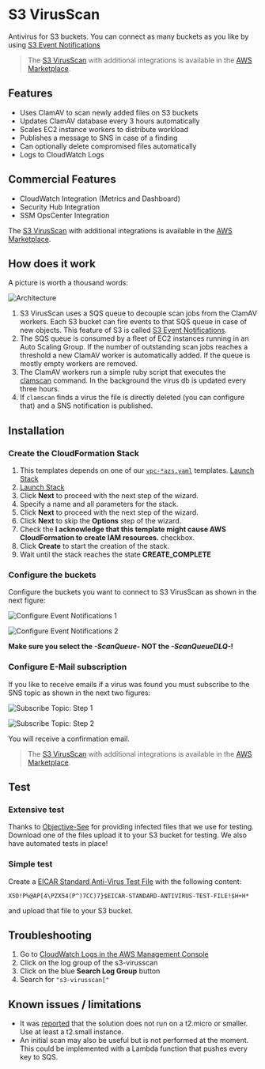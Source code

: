 # S3 VirusScan

Antivirus for S3 buckets. You can connect as many buckets as you like by using [S3 Event Notifications](http://docs.aws.amazon.com/AmazonS3/latest/dev/NotificationHowTo.html)

> The [S3 VirusScan](https://s3-virusscan.widdix.net/) with additional integrations is available in the [AWS Marketplace](https://aws.amazon.com/marketplace/pp/B07XFR781T).

## Features

* Uses ClamAV to scan newly added files on S3 buckets
* Updates ClamAV database every 3 hours automatically
* Scales EC2 instance workers to distribute workload
* Publishes a message to SNS in case of a finding
* Can optionally delete compromised files automatically
* Logs to CloudWatch Logs

## Commercial Features

* CloudWatch Integration (Metrics and Dashboard)
* Security Hub Integration
* SSM OpsCenter Integration

The [S3 VirusScan](https://s3-virusscan.widdix.net/) with additional integrations is available in the [AWS Marketplace](https://aws.amazon.com/marketplace/pp/B07XFR781T).

## How does it work

A picture is worth a thousand words:

![Architecture](./docs/architecture.png?raw=true "Architecture")

1. S3 VirusScan uses a SQS queue to decouple scan jobs from the ClamAV workers. Each S3 bucket can fire events to that SQS queue in case of new objects. This feature of S3 is called [S3 Event Notifications](http://docs.aws.amazon.com/AmazonS3/latest/dev/NotificationHowTo.html).
1. The SQS queue is consumed by a fleet of EC2 instances running in an Auto Scaling Group. If the number of outstanding scan jobs reaches a threshold a new ClamAV worker is automatically added. If the queue is mostly empty workers are removed.
1. The ClamAV workers run a simple ruby script that executes the [clamscan](http://linux.die.net/man/1/clamscan) command. In the background the virus db is updated every three hours.
1. If `clamscan` finds a virus the file is directly deleted (you can configure that) and a SNS notification is published.

## Installation

### Create the CloudFormation Stack
1. This templates depends on one of our [`vpc-*azs.yaml`](https://templates.cloudonaut.io/en/stable/vpc/) templates. [Launch Stack](https://console.aws.amazon.com/cloudformation/home#/stacks/create/review?templateURL=https://s3-eu-west-1.amazonaws.com/widdix-aws-cf-templates-releases-eu-west-1/stable/vpc/vpc-2azs.yaml&stackName=vpc)
1. [Launch Stack](https://console.aws.amazon.com/cloudformation/home#/stacks/create/review?templateURL=https://s3-eu-west-1.amazonaws.com/widdix-aws-s3-virusscan/template.yaml&stackName=s3-virusscan&param_ParentVPCStack=vpc)
1. Click **Next** to proceed with the next step of the wizard.
1. Specify a name and all parameters for the stack.
1. Click **Next** to proceed with the next step of the wizard.
1. Click **Next** to skip the **Options** step of the wizard.
1. Check the **I acknowledge that this template might cause AWS CloudFormation to create IAM resources.** checkbox.
1. Click **Create** to start the creation of the stack.
1. Wait until the stack reaches the state **CREATE_COMPLETE**

### Configure the buckets
Configure the buckets you want to connect to S3 VirusScan as shown in the next figure:

![Configure Event Notifications 1](./docs/configure_event_notifications1.png?raw=true "Configure Event Notifications 1")

![Configure Event Notifications 2](./docs/configure_event_notifications2.png?raw=true "Configure Event Notifications 2")

**Make sure you select the *-ScanQueue-* NOT the *-ScanQueueDLQ-*!**

### Configure E-Mail subscription
If you like to receive emails if a virus was found you must subscribe to the SNS topic as shown in the next two figures:

![Subscribe Topic: Step 1](./docs/subscribe_topic_step1.png?raw=true "Subscribe Topic: Step 1")

![Subscribe Topic: Step 2](./docs/subscribe_topic_step2.png?raw=true "Subscribe Topic: Step 2")

You will receive a confirmation email.

> The [S3 VirusScan](https://s3-virusscan.widdix.net/) with additional integrations is available in the [AWS Marketplace](https://aws.amazon.com/marketplace/pp/B07XFR781T).

## Test

### Extensive test

Thanks to [Objective-See](https://objective-see.com/) for providing infected files that we use for testing. Download one of the files upload it to your S3 bucket for testing.
We also have automated tests in place!

### Simple test

Create a [EICAR Standard Anti-Virus Test File](https://en.wikipedia.org/wiki/EICAR_test_file) with the following content:

```
X5O!P%@AP[4\PZX54(P^)7CC)7}$EICAR-STANDARD-ANTIVIRUS-TEST-FILE!$H+H*
```

and upload that file to your S3 bucket.

## Troubleshooting

1. Go to [CloudWatch Logs in the AWS Management Console](https://console.aws.amazon.com/cloudwatch/home#logs:)
2. Click on the log group of the s3-virusscan
3. Click on the blue **Search Log Group** button
4. Search for `"s3-virusscan["`

## Known issues / limitations

* It was [reported](https://github.com/widdix/aws-s3-virusscan/issues/12) that the solution does not run on a t2.micro or smaller. Use at least a t2.small instance.
* An initial scan may also be useful but is not performed at the moment. This could be implemented with a Lambda function that pushes every key to SQS.
